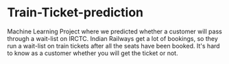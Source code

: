 # Train-Ticket-prediction
Machine Learning Project where we predicted whether a customer will pass through a wait-list on IRCTC. Indian Railways get a lot of bookings, so they run a wait-list on train tickets after all the seats have been booked. It's hard to know as a customer whether you will get the ticket or not. 
